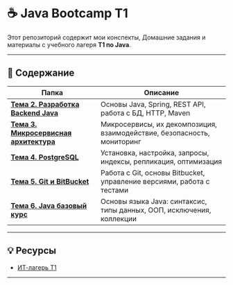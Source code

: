 # ☕ Java Bootcamp T1

Этот репозиторий содержит мои конспекты, Домашние задания и материалы с учебного лагеря **T1 по Java**.

---

## 📂 Содержание

| Папка  | Описание |
|---------------------|----------|
| [**Тема 2. Разработка Backend Java**](./02_java-backend/)   | Основы Java, Spring, REST API, работа с БД, HTTP, Maven |
| [**Тема 3. Микросервисная архитектура**](./03_microservices/)   | Микросервисы, их декомпозиция, взаимодействие, безопасность, мониторинг |
| [**Тема 4. PostgreSQL**](./04_postgresql/)   | Установка, настройка, запросы, индексы, репликация, оптимизация 
| [**Тема 5. Git и BitBucket**](./05_git-bitbucket/)   | Работа с Git, основы Bitbucket, управление версиями, работа с тестами |
| [**Тема 6. Java базовый курс**](./06_java-basics/)   | Основы языка Java: синтаксис, типы данных, ООП, исключения, коллекции |

---

## 💡 Ресурсы

- [ИТ-лагерь Т1](https://career.t1.ru/debut/camp)

---
